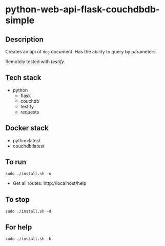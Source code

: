 # python-web-api-flask-couchdbdb-simple

## Description
Creates an api of `dog` document.
Has the ability to query by parameters.

Remotely tested with *testify*.

## Tech stack
- python
  - flask
  - couchdb
  - testify
  - requests

## Docker stack
- python:latest
- couchdb:latest

## To run
`sudo ./install.sh -u`
- Get all routes: http://localhost/help

## To stop
`sudo ./install.sh -d`

## For help
`sudo ./install.sh -h`
